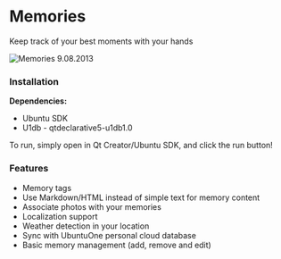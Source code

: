 # Memories #

Keep track of your best moments with your hands

![Memories 9.08.2013](https://raw.github.com/Mefrio/Memories/master/resources/gh-page/memories-9-8-13.png)

### Installation ###

**Dependencies:**

 * Ubuntu SDK
 * U1db - qtdeclarative5-u1db1.0

To run, simply open in Qt Creator/Ubuntu SDK, and click the run button!

### Features ###
 
 * Memory tags
 * Use Markdown/HTML instead of simple text for memory content
 * Associate photos with your memories
 * Localization support
 * Weather detection in your location
 * Sync with UbuntuOne personal cloud database
 * Basic memory management (add, remove and edit)
